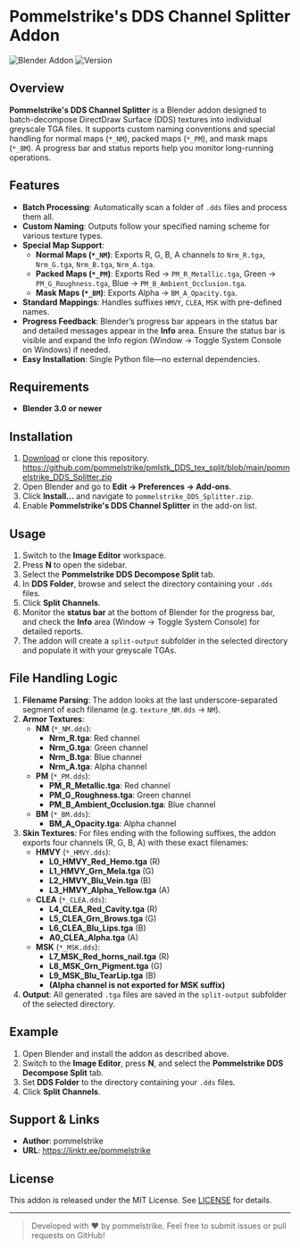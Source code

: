 # Pommelstrike's DDS Channel Splitter Addon

![Blender Addon](https://img.shields.io/badge/Blender-3.0%2B-blue)
![Version](https://img.shields.io/badge/version-1.1.3-green)

## Overview

**Pommelstrike's DDS Channel Splitter** is a Blender addon designed to batch-decompose DirectDraw Surface (DDS) textures into individual greyscale TGA files. It supports custom naming conventions and special handling for normal maps (`*_NM`), packed maps (`*_PM`), and mask maps (`*_BM`). A progress bar and status reports help you monitor long-running operations.

## Features

- **Batch Processing**: Automatically scan a folder of `.dds` files and process them all.  
- **Custom Naming**: Outputs follow your specified naming scheme for various texture types.  
- **Special Map Support**:  
  - **Normal Maps (`*_NM`)**: Exports R, G, B, A channels to `Nrm_R.tga`, `Nrm_G.tga`, `Nrm_B.tga`, `Nrm_A.tga`.  
  - **Packed Maps (`*_PM`)**: Exports Red → `PM_R_Metallic.tga`, Green → `PM_G_Roughness.tga`, Blue → `PM_B_Ambient_Occlusion.tga`.  
  - **Mask Maps (`*_BM`)**: Exports Alpha → `BM_A_Opacity.tga`.  
- **Standard Mappings**: Handles suffixes `HMVY`, `CLEA`, `MSK` with pre-defined names.  
- **Progress Feedback**: Blender’s progress bar appears in the status bar and detailed messages appear in the **Info** area. Ensure the status bar is visible and expand the Info region (Window → Toggle System Console on Windows) if needed.  
- **Easy Installation**: Single Python file—no external dependencies.  

## Requirements

- **Blender 3.0 or newer**

## Installation

1. [Download](https://github.com/pommelstrike/pmlstk_DDS_tex_split/blob/main/pommelstrike_DDS_Splitter.zip) or clone this repository.  https://github.com/pommelstrike/pmlstk_DDS_tex_split/blob/main/pommelstrike_DDS_Splitter.zip
2. Open Blender and go to **Edit → Preferences → Add-ons**.  
3. Click **Install...** and navigate to `pommelstrike_DDS_Splitter.zip`.  
4. Enable **Pommelstrike's DDS Channel Splitter** in the add-on list.  

## Usage

1. Switch to the **Image Editor** workspace.  
2. Press **N** to open the sidebar.  
3. Select the **Pommelstrike DDS Decompose Split** tab.  
4. In **DDS Folder**, browse and select the directory containing your `.dds` files.  
5. Click **Split Channels**.  
6. Monitor the **status bar** at the bottom of Blender for the progress bar, and check the **Info** area (Window → Toggle System Console) for detailed reports.  
7. The addon will create a `split-output` subfolder in the selected directory and populate it with your greyscale TGAs.  

## File Handling Logic

1. **Filename Parsing**: The addon looks at the last underscore-separated segment of each filename (e.g. `texture_NM.dds` → `NM`).  
2. **Armor Textures**:  
   - **NM** (`*_NM.dds`):  
     - **Nrm_R.tga**: Red channel  
     - **Nrm_G.tga**: Green channel  
     - **Nrm_B.tga**: Blue channel  
     - **Nrm_A.tga**: Alpha channel  
   - **PM** (`*_PM.dds`):  
     - **PM_R_Metallic.tga**: Red channel  
     - **PM_G_Roughness.tga**: Green channel  
     - **PM_B_Ambient_Occlusion.tga**: Blue channel  
   - **BM** (`*_BM.dds`):  
     - **BM_A_Opacity.tga**: Alpha channel  
3. **Skin Textures**: For files ending with the following suffixes, the addon exports four channels (R, G, B, A) with these exact filenames:  
   - **HMVY** (`*_HMVY.dds`):  
     - **L0_HMVY_Red_Hemo.tga** (R)  
     - **L1_HMVY_Grn_Mela.tga** (G)  
     - **L2_HMVY_Blu_Vein.tga** (B)  
     - **L3_HMVY_Alpha_Yellow.tga** (A)  
   - **CLEA** (`*_CLEA.dds`):  
     - **L4_CLEA_Red_Cavity.tga** (R)  
     - **L5_CLEA_Grn_Brows.tga** (G)  
     - **L6_CLEA_Blu_Lips.tga** (B)  
     - **A0_CLEA_Alpha.tga** (A)  
   - **MSK** (`*_MSK.dds`):  
     - **L7_MSK_Red_horns_nail.tga** (R)  
     - **L8_MSK_Grn_Pigment.tga** (G)  
     - **L9_MSK_Blu_TearLip.tga** (B)  
     - **(Alpha channel is not exported for MSK suffix)**  
4. **Output**: All generated `.tga` files are saved in the `split-output` subfolder of the selected directory.  

## Example

1. Open Blender and install the addon as described above.  
2. Switch to the **Image Editor**, press **N**, and select the **Pommelstrike DDS Decompose Split** tab.  
3. Set **DDS Folder** to the directory containing your `.dds` files.  
4. Click **Split Channels**.  

## Support & Links

- **Author**: pommelstrike  
- **URL**: https://linktr.ee/pommelstrike  

## License

This addon is released under the MIT License. See [LICENSE](LICENSE) for details.

---

> Developed with ❤️ by pommelstrike. Feel free to submit issues or pull requests on GitHub!
